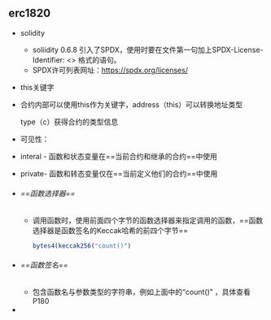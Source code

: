 ## erc1820

- solidity 

  - soliidity 0.6.8 引入了SPDX，使用时要在文件第一句加上SPDX-License-Identifier: <> 格式的语句。
  - SPDX许可列表网址：https://spdx.org/licenses/

-  this关键字

  - 合约内部可以使用this作为关键字，address（this）可以转换地址类型

    type（c）获得合约的类型信息

-  可见性：

  - interal - 函数和状态变量在==当前合约和继承的合约==中使用
  - private- 函数和转态变量仅在==当前定义他们的合约==中使用
  
- ######  ==函数选择器==

  - 调用函数时，使用前面四个字节的函数选择器来指定调用的函数，==函数选择器是函数签名的Keccak哈希的前四个字节==

    ```js
    bytes4(keccak256("count()")
    ```

- ######  ==函数签名==

  - 包含函数名与参数类型的字符串，例如上面中的“count()” ，具体查看P180

-  
